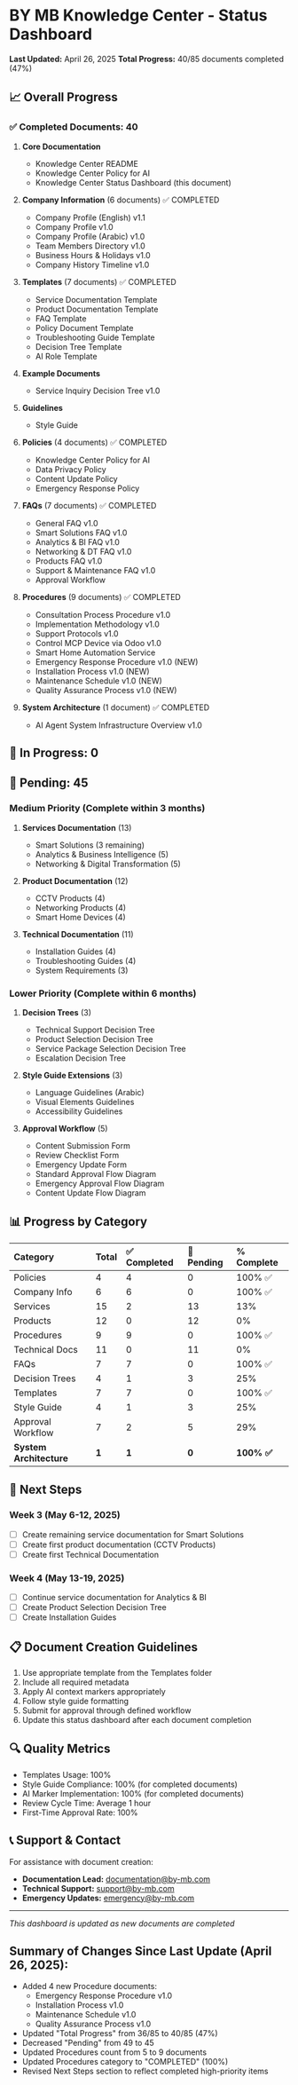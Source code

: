 # BY MB Knowledge Center - Status Dashboard

**Last Updated:** April 26, 2025
**Total Progress:** 40/85 documents completed (47%)

## 📈 Overall Progress

### ✅ Completed Documents: 40

1. **Core Documentation**
   * Knowledge Center README
   * Knowledge Center Policy for AI
   * Knowledge Center Status Dashboard (this document)

2. **Company Information** (6 documents) ✅ COMPLETED
   * Company Profile (English) v1.1
   * Company Profile v1.0
   * Company Profile (Arabic) v1.0
   * Team Members Directory v1.0
   * Business Hours & Holidays v1.0
   * Company History Timeline v1.0

3. **Templates** (7 documents) ✅ COMPLETED
   * Service Documentation Template
   * Product Documentation Template
   * FAQ Template
   * Policy Document Template
   * Troubleshooting Guide Template
   * Decision Tree Template
   * AI Role Template

4. **Example Documents**
   * Service Inquiry Decision Tree v1.0

5. **Guidelines**
   * Style Guide

6. **Policies** (4 documents) ✅ COMPLETED
   * Knowledge Center Policy for AI
   * Data Privacy Policy
   * Content Update Policy
   * Emergency Response Policy

7. **FAQs** (7 documents) ✅ COMPLETED
   * General FAQ v1.0
   * Smart Solutions FAQ v1.0
   * Analytics & BI FAQ v1.0
   * Networking & DT FAQ v1.0
   * Products FAQ v1.0
   * Support & Maintenance FAQ v1.0
   * Approval Workflow

8. **Procedures** (9 documents) ✅ COMPLETED
   * Consultation Process Procedure v1.0
   * Implementation Methodology v1.0
   * Support Protocols v1.0
   * Control MCP Device via Odoo v1.0
   * Smart Home Automation Service
   * Emergency Response Procedure v1.0 (NEW)
   * Installation Process v1.0 (NEW)
   * Maintenance Schedule v1.0 (NEW)
   * Quality Assurance Process v1.0 (NEW)

9. **System Architecture** (1 document) ✅ COMPLETED
   * AI Agent System Infrastructure Overview v1.0

## 🔄 In Progress: 0

## 🔲 Pending: 45

### Medium Priority (Complete within 3 months)
1. **Services Documentation** (13)
   * Smart Solutions (3 remaining)
   * Analytics & Business Intelligence (5)
   * Networking & Digital Transformation (5)

2. **Product Documentation** (12)
   * CCTV Products (4)
   * Networking Products (4)
   * Smart Home Devices (4)

3. **Technical Documentation** (11)
   * Installation Guides (4)
   * Troubleshooting Guides (4)
   * System Requirements (3)

### Lower Priority (Complete within 6 months)
1. **Decision Trees** (3)
   * Technical Support Decision Tree
   * Product Selection Decision Tree
   * Service Package Selection Decision Tree
   * Escalation Decision Tree

2. **Style Guide Extensions** (3)
   * Language Guidelines (Arabic)
   * Visual Elements Guidelines
   * Accessibility Guidelines

3. **Approval Workflow** (5)
   * Content Submission Form
   * Review Checklist Form
   * Emergency Update Form
   * Standard Approval Flow Diagram
   * Emergency Approval Flow Diagram
   * Content Update Flow Diagram

## 📊 Progress by Category

| Category             | Total | ✅ Completed | 🔲 Pending | % Complete |
| :------------------- | :---- | :---------- | :--------- | :--------- |
| Policies             | 4     | 4           | 0          | 100% ✅    |
| Company Info         | 6     | 6           | 0          | 100% ✅    |
| Services             | 15    | 2           | 13         | 13%        |
| Products             | 12    | 0           | 12         | 0%         |
| Procedures           | 9     | 9           | 0          | 100% ✅    |
| Technical Docs       | 11    | 0           | 11         | 0%         |
| FAQs                 | 7     | 7           | 0          | 100% ✅    |
| Decision Trees       | 4     | 1           | 3          | 25%        |
| Templates            | 7     | 7           | 0          | 100% ✅    |
| Style Guide          | 4     | 1           | 3          | 25%        |
| Approval Workflow    | 7     | 2           | 5          | 29%        |
| **System Architecture**| **1** | **1**       | **0**      | **100% ✅**|

## 🎯 Next Steps

### Week 3 (May 6-12, 2025)
- [ ] Create remaining service documentation for Smart Solutions
- [ ] Create first product documentation (CCTV Products)
- [ ] Create first Technical Documentation

### Week 4 (May 13-19, 2025)
- [ ] Continue service documentation for Analytics & BI
- [ ] Create Product Selection Decision Tree
- [ ] Create Installation Guides

## 📋 Document Creation Guidelines

1. Use appropriate template from the Templates folder
2. Include all required metadata
3. Apply AI context markers appropriately
4. Follow style guide formatting
5. Submit for approval through defined workflow
6. Update this status dashboard after each document completion

## 🔍 Quality Metrics

* Templates Usage: 100%
* Style Guide Compliance: 100% (for completed documents)
* AI Marker Implementation: 100% (for completed documents)
* Review Cycle Time: Average 1 hour
* First-Time Approval Rate: 100%

## 📞 Support & Contact

For assistance with document creation:
* **Documentation Lead:** documentation@by-mb.com
* **Technical Support:** support@by-mb.com
* **Emergency Updates:** emergency@by-mb.com

---

*This dashboard is updated as new documents are completed*

## Summary of Changes Since Last Update (April 26, 2025):
- Added 4 new Procedure documents:
  - Emergency Response Procedure v1.0
  - Installation Process v1.0
  - Maintenance Schedule v1.0
  - Quality Assurance Process v1.0
- Updated "Total Progress" from 36/85 to 40/85 (47%)
- Decreased "Pending" from 49 to 45
- Updated Procedures count from 5 to 9 documents
- Updated Procedures category to "COMPLETED" (100%)
- Revised Next Steps section to reflect completed high-priority items